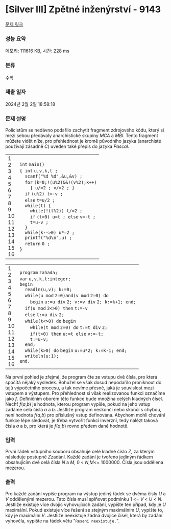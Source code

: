 # [Silver III] Zpětné inženýrství - 9143 

[문제 링크](https://www.acmicpc.net/problem/9143) 

### 성능 요약

메모리: 111616 KB, 시간: 228 ms

### 분류

수학

### 제출 일자

2024년 2월 2일 18:58:18

### 문제 설명

<p>Policistům se nedávno podařilo zachytit fragment zdrojového kódu, který si mezi sebou předávaly anarchistické skupiny <em>MCA</em> a <em>MBI</em>. Tento fragment můžete vidět níže, pro přehlednost je kromě původního jazyka (anarchisté používají zásadně <em>C</em>) uveden také přepis do jazyka <em>Pascal</em>.</p>

<div><div id="highlighter_583383" class="syntaxhighlighter  c"><table border="0" cellpadding="0" cellspacing="0"><tbody><tr><td class="gutter"><div class="line number1 index0 alt2">1</div><div class="line number2 index1 alt1">2</div><div class="line number3 index2 alt2">3</div><div class="line number4 index3 alt1">4</div><div class="line number5 index4 alt2">5</div><div class="line number6 index5 alt1">6</div><div class="line number7 index6 alt2">7</div><div class="line number8 index7 alt1">8</div><div class="line number9 index8 alt2">9</div><div class="line number10 index9 alt1">10</div><div class="line number11 index10 alt2">11</div><div class="line number12 index11 alt1">12</div><div class="line number13 index12 alt2">13</div><div class="line number14 index13 alt1">14</div><div class="line number15 index14 alt2">15</div><div class="line number16 index15 alt1">16</div></td><td class="code"><div class="container"><div class="line number1 index0 alt2"><code class="c color1 bold">int</code> <code class="c plain">main()</code></div><div class="line number2 index1 alt1"><code class="c plain">{ </code><code class="c color1 bold">int</code> <code class="c plain">u,v,k,t ;</code></div><div class="line number3 index2 alt2"><code class="c spaces">  </code><code class="c functions bold">scanf</code><code class="c plain">(</code><code class="c string">"%d %d"</code><code class="c plain">,&u,&v) ;</code></div><div class="line number4 index3 alt1"><code class="c spaces">  </code><code class="c keyword bold">for</code> <code class="c plain">(k=0;!(u%2)&&!(v%2);k++)</code></div><div class="line number5 index4 alt2"><code class="c spaces">    </code><code class="c plain">{ u/=2 ; v/=2 ; }</code></div><div class="line number6 index5 alt1"><code class="c spaces">  </code><code class="c keyword bold">if</code> <code class="c plain">(u%2) t=-v ; </code></div><div class="line number7 index6 alt2"><code class="c spaces">  </code><code class="c keyword bold">else</code> <code class="c plain">t=u/2 ;</code></div><div class="line number8 index7 alt1"><code class="c spaces">  </code><code class="c keyword bold">while</code><code class="c plain">(t) {</code></div><div class="line number9 index8 alt2"><code class="c spaces">    </code><code class="c keyword bold">while</code><code class="c plain">(!(t%2)) t/=2 ;</code></div><div class="line number10 index9 alt1"><code class="c spaces">    </code><code class="c keyword bold">if</code> <code class="c plain">(t>0) u=t ; </code><code class="c keyword bold">else</code> <code class="c plain">v=-t ;</code></div><div class="line number11 index10 alt2"><code class="c spaces">    </code><code class="c plain">t=u-v ; </code></div><div class="line number12 index11 alt1"><code class="c spaces">  </code><code class="c plain">}</code></div><div class="line number13 index12 alt2"><code class="c spaces">  </code><code class="c keyword bold">while</code><code class="c plain">(k-->0) u*=2 ; </code></div><div class="line number14 index13 alt1"><code class="c spaces">  </code><code class="c functions bold">printf</code><code class="c plain">(</code><code class="c string">"%d\n"</code><code class="c plain">,u) ;</code></div><div class="line number15 index14 alt2"><code class="c spaces">  </code><code class="c keyword bold">return</code> <code class="c plain">0 ;</code></div><div class="line number16 index15 alt1"><code class="c plain">}</code></div></div></td></tr></tbody></table></div></div>

<div><div id="highlighter_548226" class="syntaxhighlighter  pascal"><table border="0" cellpadding="0" cellspacing="0"><tbody><tr><td class="gutter"><div class="line number1 index0 alt2">1</div><div class="line number2 index1 alt1">2</div><div class="line number3 index2 alt2">3</div><div class="line number4 index3 alt1">4</div><div class="line number5 index4 alt2">5</div><div class="line number6 index5 alt1">6</div><div class="line number7 index6 alt2">7</div><div class="line number8 index7 alt1">8</div><div class="line number9 index8 alt2">9</div><div class="line number10 index9 alt1">10</div><div class="line number11 index10 alt2">11</div><div class="line number12 index11 alt1">12</div><div class="line number13 index12 alt2">13</div><div class="line number14 index13 alt1">14</div><div class="line number15 index14 alt2">15</div><div class="line number16 index15 alt1">16</div></td><td class="code"><div class="container"><div class="line number1 index0 alt2"><code class="pascal keyword">program</code> <code class="pascal plain">zahada;</code></div><div class="line number2 index1 alt1"><code class="pascal keyword">var</code> <code class="pascal plain">u,v,k,t:</code><code class="pascal keyword">integer</code><code class="pascal plain">;</code></div><div class="line number3 index2 alt2"><code class="pascal keyword">begin</code></div><div class="line number4 index3 alt1"><code class="pascal spaces">  </code><code class="pascal plain">readln(u,v); k:=</code><code class="pascal value">0</code><code class="pascal plain">;</code></div><div class="line number5 index4 alt2"><code class="pascal spaces">  </code><code class="pascal keyword">while</code><code class="pascal plain">(u </code><code class="pascal keyword">mod</code> <code class="pascal value">2</code><code class="pascal plain">=</code><code class="pascal value">0</code><code class="pascal plain">)</code><code class="pascal keyword">and</code><code class="pascal plain">(v </code><code class="pascal keyword">mod</code> <code class="pascal value">2</code><code class="pascal plain">=</code><code class="pascal value">0</code><code class="pascal plain">) </code><code class="pascal keyword">do</code></div><div class="line number6 index5 alt1"><code class="pascal spaces">    </code><code class="pascal keyword">begin</code> <code class="pascal plain">u:=u </code><code class="pascal keyword">div</code> <code class="pascal value">2</code><code class="pascal plain">; v:=v </code><code class="pascal keyword">div</code> <code class="pascal value">2</code><code class="pascal plain">; k:=k+</code><code class="pascal value">1</code><code class="pascal plain">; </code><code class="pascal keyword">end</code><code class="pascal plain">;</code></div><div class="line number7 index6 alt2"><code class="pascal spaces">  </code><code class="pascal keyword">if</code><code class="pascal plain">(u </code><code class="pascal keyword">mod</code> <code class="pascal value">2</code><code class="pascal plain"><></code><code class="pascal value">0</code><code class="pascal plain">) </code><code class="pascal keyword">then</code> <code class="pascal plain">t:=-v</code></div><div class="line number8 index7 alt1"><code class="pascal spaces">  </code><code class="pascal keyword">else</code> <code class="pascal plain">t:=u </code><code class="pascal keyword">div</code> <code class="pascal value">2</code><code class="pascal plain">;</code></div><div class="line number9 index8 alt2"><code class="pascal spaces">  </code><code class="pascal keyword">while</code><code class="pascal plain">(t<></code><code class="pascal value">0</code><code class="pascal plain">) </code><code class="pascal keyword">do</code> <code class="pascal keyword">begin</code></div><div class="line number10 index9 alt1"><code class="pascal spaces">    </code><code class="pascal keyword">while</code><code class="pascal plain">(t </code><code class="pascal keyword">mod</code> <code class="pascal value">2</code><code class="pascal plain">=</code><code class="pascal value">0</code><code class="pascal plain">) </code><code class="pascal keyword">do</code> <code class="pascal plain">t:=t </code><code class="pascal keyword">div</code> <code class="pascal value">2</code><code class="pascal plain">;</code></div><div class="line number11 index10 alt2"><code class="pascal spaces">    </code><code class="pascal keyword">if</code><code class="pascal plain">(t></code><code class="pascal value">0</code><code class="pascal plain">) </code><code class="pascal keyword">then</code> <code class="pascal plain">u:=t </code><code class="pascal keyword">else</code> <code class="pascal plain">v:=-t;</code></div><div class="line number12 index11 alt1"><code class="pascal spaces">    </code><code class="pascal plain">t:=u-v;</code></div><div class="line number13 index12 alt2"><code class="pascal spaces">  </code><code class="pascal keyword">end</code><code class="pascal plain">;</code></div><div class="line number14 index13 alt1"><code class="pascal spaces">  </code><code class="pascal keyword">while</code><code class="pascal plain">(k></code><code class="pascal value">0</code><code class="pascal plain">) </code><code class="pascal keyword">do</code> <code class="pascal keyword">begin</code> <code class="pascal plain">u:=u*</code><code class="pascal value">2</code><code class="pascal plain">; k:=k-</code><code class="pascal value">1</code><code class="pascal plain">; </code><code class="pascal keyword">end</code><code class="pascal plain">;</code></div><div class="line number15 index14 alt2"><code class="pascal spaces">  </code><code class="pascal keyword">writeln</code><code class="pascal plain">(u:</code><code class="pascal value">1</code><code class="pascal plain">);</code></div><div class="line number16 index15 alt1"><code class="pascal keyword">end</code><code class="pascal plain">.</code></div></div></td></tr></tbody></table></div></div>

<p>Na první pohled je zřejmé, že program čte ze vstupu dvě čísla, pro která spočítá nějaký výsledek. Bohužel se však dosud nepodařilo proniknout do tajů výpočetního procesu, a tak nevíme přesně, jaká je souvislost mezi vstupem a výstupem. Pro přehlednost si však realizovanou funkci označíme jako <var>f</var>. Definičním oborem této funkce bude množina celých kladných čísel. Nechť <var>f</var>(<var>a</var>,<var>b</var>) je hodnota, kterou program vypíše, pokud na jeho vstup zadáme celá čísla <var>a</var> a <var>b</var>. Jestliže program neskončí nebo skončí s chybou, není hodnota <var>f</var>(<var>a</var>,<var>b</var>) pro příslušný vstup definována. Abychom mohli chování funkce lépe sledovat, je třeba vytvořit funkci inverzní, tedy nalézt taková čísla <var>a</var> a <var>b</var>, pro která je <var>f</var>(<var>a</var>,<var>b</var>) rovno předem dané hodnotě.</p>

### 입력 

 <p>První řádek vstupního souboru obsahuje celé kladné číslo <var>Z</var>, za kterým následuje postupně <var>Z</var>zadání. Každé zadání je tvořeno jediným řádkem obsahujícím dvě celá čísla <var>N</var> a <var>M</var>, 0 < <var>N</var>,<var>M</var><= 1000000. Čísla jsou oddělena mezerou.</p>

### 출력 

 <p>Pro každé zadání vypíše program na výstup jediný řádek se dvěma čísly <var>U</var> a <var>V</var> oddělenými mezerou. Tato čísla musí splňovat podmínku 1 <= <var>V</var> < <var>U</var> < <var>N</var>. Jestliže existuje více dvojic vyhovujících zadání, vypište ten případ, kdy je <var>U</var> maximální. Pokud existuje více řešení se stejným maximálním <var>U</var>, vypište to, kdy je maximální <var>V</var>. Jestliže neexistuje žádná dvojice čísel, která by zadání vyhověla, vypište na řádek větu "<code>Reseni neexistuje.</code>".</p>

